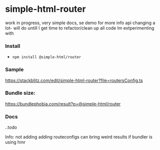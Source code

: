 # simple-html-router

work in progress, very simple docs, se demo for more info api changing a lot- will do untill I get
time to refactor/clean up all code Im extperimenting with

### Install

-   `npm install @simple-html/router`

### Sample

https://stackblitz.com/edit/simple-html-router?file=routersConfig.ts

### Bundle size:

https://bundlephobia.com/result?p=@simple-html/router

### Docs

..todo

Info: not adding adding routeconfigs can bring weird results if bundler is using hmr
